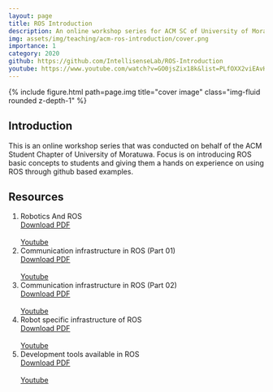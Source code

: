 ```yaml
---
layout: page
title: ROS Introduction
description: An online workshop series for ACM SC of University of Moratuwa.
img: assets/img/teaching/acm-ros-introduction/cover.png
importance: 1
category: 2020
github: https://github.com/IntellisenseLab/ROS-Introduction
youtube: https://www.youtube.com/watch?v=GO0jsZix18k&list=PLfOXX2viEAvHrDi8QMmOrAGCTWxzGnrt2
---
```


<div class="row">
    <div class="col-sm mt-3 mt-md-0">
        {% include figure.html path=page.img title="cover image" class="img-fluid rounded z-depth-1" %}
    </div>
</div>

<h2>Introduction</h2>

This is an online workshop series that was conducted on behalf of the ACM Student Chapter of University of Moratuwa. Focus is on introducing ROS basic concepts to students and giving them a hands on experience on using ROS through github based examples.

<h2>Resources</h2>

<ol>
    <li>Robotics And ROS
        <div class="row ml-1 mr-1 p-0">
            <div class="icon" data-toggle="tooltip" title="Thesis report">
                <a href="{{ 'assets/pdf/acm-ros-introduction/Session_1.pdf' | relative_url }}"><i class="fas fa-file-pdf gh-icon"></i> Download PDF</a>
            </div>
            &ensp;
            <div class="icon" data-toggle="tooltip" title="Youtube Video">
                <a href="{{ 'https://www.youtube.com/watch?v=GO0jsZix18k&list=PLfOXX2viEAvHrDi8QMmOrAGCTWxzGnrt2&index=1' }}"><i class="fab fa-youtube gh-icon"></i> Youtube</a>
            </div>
        </div>
    </li>
    <li>Communication infrastructure in ROS (Part 01)
        <div class="row ml-1 mr-1 p-0">
            <div class="icon" data-toggle="tooltip" title="Thesis report">
                <a href="{{ 'assets/pdf/acm-ros-introduction/Session_2.pdf' | relative_url }}"><i class="fas fa-file-pdf gh-icon"></i> Download PDF</a>
            </div>
            &ensp;
            <div class="icon" data-toggle="tooltip" title="Youtube Video">
                <a href="{{ 'https://www.youtube.com/watch?v=GfUcsottFmU&list=PLfOXX2viEAvHrDi8QMmOrAGCTWxzGnrt2&index=2' }}"><i class="fab fa-youtube gh-icon"></i> Youtube</a>
            </div>
        </div>
    </li>
    <li>Communication infrastructure in ROS (Part 02)
        <div class="row ml-1 mr-1 p-0">
            <div class="icon" data-toggle="tooltip" title="Thesis report">
                <a href="{{ 'assets/pdf/acm-ros-introduction/Session_3.pdf' | relative_url }}"><i class="fas fa-file-pdf gh-icon"></i> Download PDF</a>
            </div>
            &ensp;
            <div class="icon" data-toggle="tooltip" title="Youtube Video">
                <a href="{{ 'https://www.youtube.com/watch?v=ykdC1bTN8NA&list=PLfOXX2viEAvHrDi8QMmOrAGCTWxzGnrt2&index=3' }}"><i class="fab fa-youtube gh-icon"></i> Youtube</a>
            </div>
        </div>
    </li>
    <li>Robot specific infrastructure of ROS
        <div class="row ml-1 mr-1 p-0">
            <div class="icon" data-toggle="tooltip" title="Thesis report">
                <a href="{{ 'assets/pdf/acm-ros-introduction/Session_4.pdf' | relative_url }}"><i class="fas fa-file-pdf gh-icon"></i> Download PDF</a>
            </div>
            &ensp;
            <div class="icon" data-toggle="tooltip" title="Youtube Video">
                <a href="{{ 'https://www.youtube.com/watch?v=IK_QbCxff0o&list=PLfOXX2viEAvHrDi8QMmOrAGCTWxzGnrt2&index=4' }}"><i class="fab fa-youtube gh-icon"></i> Youtube</a>
            </div>
        </div>
    </li>
    <li>Development tools available in ROS
        <div class="row ml-1 mr-1 p-0">
            <div class="icon" data-toggle="tooltip" title="Thesis report">
                <a href="{{ 'assets/pdf/acm-ros-introduction/Session_5.pdf' | relative_url }}"><i class="fas fa-file-pdf gh-icon"></i> Download PDF</a>
            </div>
            &ensp;
            <div class="icon" data-toggle="tooltip" title="Youtube Video">
                <a href="{{ 'https://www.youtube.com/watch?v=XOZy1K1ghbc&list=PLfOXX2viEAvHrDi8QMmOrAGCTWxzGnrt2&index=5' }}"><i class="fab fa-youtube gh-icon"></i> Youtube</a>
            </div>
        </div>
    </li>
</ol>

